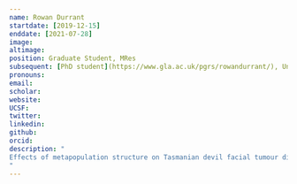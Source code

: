 ```yaml
---
name: Rowan Durrant
startdate: [2019-12-15]
enddate: [2021-07-28]
image: 
altimage: 
position: Graduate Student, MRes
subsequent: [PhD student](https://www.gla.ac.uk/pgrs/rowandurrant/), University of Glasgow
pronouns: 
email: 
scholar:
website:
UCSF:
twitter: 
linkedin: 
github: 
orcid: 
description: "
Effects of metapopulation structure on Tasmanian devil facial tumour disease spread
"
---
```

